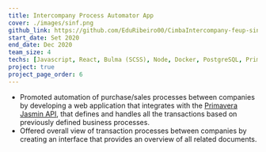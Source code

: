 ```yaml
---
title: Intercompany Process Automator App
cover: ./images/sinf.png
github_link: https://github.com/EduRibeiro00/CimbaIntercompany-feup-sinf
start_date: Set 2020
end_date: Dec 2020
team_size: 4
techs: [Javascript, React, Bulma (SCSS), Node, Docker, PostgreSQL, Primavera Jasmin API]
project: true
project_page_order: 6
---
```

* Promoted automation of purchase/sales processes between companies by developing a web application that integrates with the [Primavera Jasmin API](https://www.jasminsoftware.pt/), that defines and handles all the transactions based on previously defined business processes.
* Offered overall view of transaction processes between companies by creating an interface that provides an overview of all related documents.